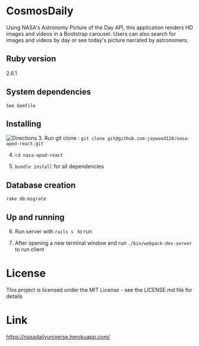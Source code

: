 # CosmosDaily

 Using NASA's Astronomy Picture of the Day API, this application renders HD images and videos in a Bootstrap carousel. Users can also search for images and videos by day or see today's picture narrated by astronomers.

## Ruby version
   2.6.1
## System dependencies
    See Gemfile
## Installing
  ![Directions](https://i.imgur.com/59ewp4u.png) 
  3. Run git clone <copied-ssh-link>: 
  `git clone git@github.com:jaywood128/nasa-apod-react.git`

  4. `cd nasa-apod-react` 

  5. `bundle install` for all dependencies 

## Database creation
   ` rake db:migrate `

  ## Up and running 

  6. Run server with `rails s ` to run 

  7. After opening a new terminal window and run `./bin/webpack-dev-server` to run client

  # License 
  This project is licensed under the MIT License - see the LICENSE.md file for details

  # Link
  https://nasadailyuniverse.herokuapp.com/







